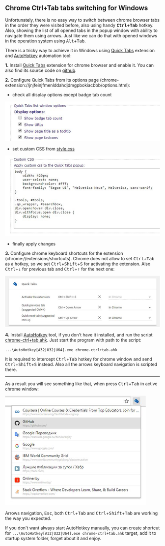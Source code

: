 ## Chrome Ctrl+Tab tabs switching for Windows

Unfortunately, there is no easy way to switch between chrome browser tabs in the order they were visited before, also using handy **<kbd>Ctrl</kbd>+<kbd>Tab</kbd>** hotkey. Also, showing the list of all opened tabs in the popup window with ability to navigate them using arrows. Just like we can do that with opened windows in the operation system using <kbd>Alt</kbd>+<kbd>Tab</kbd>.

There is a tricky way to achieve it in Windows using [Quick Tabs](https://chrome.google.com/webstore/detail/quick-tabs/jnjfeinjfmenlddahdjdmgpbokiacbbb) extension and [AutoHotkey](https://autohotkey.com/) automation tool:

**1.** Install [Quick Tabs](https://chrome.google.com/webstore/detail/quick-tabs/jnjfeinjfmenlddahdjdmgpbokiacbbb) extension for chrome browser and enable it. You can also find its source code on [github](https://github.com/babyman/quick-tabs-chrome-extension).

**2.** Configure Quick Tabs from its options page (chrome-extension://jnjfeinjfmenlddahdjdmgpbokiacbbb/options.html):

- check all display options except badge tab count
    
![Popup Screenshot](images/quick-tabs-display-options.jpg?raw=true)
                    
- set custom CSS from [style.css](style.css)
    
![Popup Screenshot](images/quick-tabs-custom-css.jpg?raw=true)    
                    
- finally apply changes

**3.** Configure chrome keyboard shortcuts for the extension (chrome://extensions/shortcuts). Chrome does not allow to set <kbd>Ctrl</kbd>+<kbd>Tab</kbd> as a hotkey, so we set <kbd>Ctrl</kbd>+<kbd>Shift</kbd>+<kbd>S</kbd> for activating the extension. Also <kbd>Ctrl</kbd>+<kbd>↓</kbd> for previous tab and <kbd>Ctrl</kbd>+<kbd>↑</kbd> for the next one:

![Popup Screenshot](images/keyboard-shortcuts.jpg?raw=true)
 
 **4.** Install [AutoHotkey](https://autohotkey.com/download/) tool, if you don't have it installed, and run the script [chrome-ctrl+tab.ahk](chrome-ctrl+tab.ahk). Just start the program with path to the script:

`...\AutoHotkey[A32|U32|U64].exe chrome-ctrl+tab.ahk`

It is required to intercept <kbd>Ctrl</kbd>+<kbd>Tab</kbd> hotkey for chrome window and send <kbd>Ctrl</kbd>+<kbd>Shift</kbd>+<kbd>S</kbd> instead. Also all the arrows keyboard navigation is scripted there.

-----

As a result you will see something like that, when press <kbd>Ctrl</kbd>+<kbd>Tab</kbd> in active chrome window:

![Popup Screenshot](images/example.jpg?raw=true)

Arrows navigation, <kbd>Esc</kbd>, both <kbd>Ctrl</kbd>+<kbd>Tab</kbd> and <kbd>Ctrl</kbd>+<kbd>Shift</kbd>+<kbd>Tab</kbd> are working the way you expected.

If you don't want always start AutoHotkey manually, you can create shortcut for `...\AutoHotkey[A32|U32|U64].exe chrome-ctrl+tab.ahk` target, add it to startup system folder, forget about it and enjoy.
